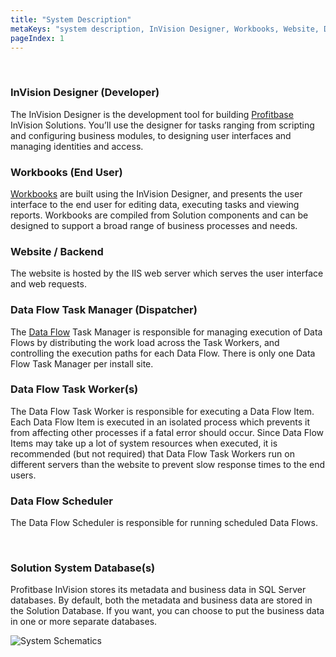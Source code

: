 ```yaml
---
title: "System Description"
metaKeys: "system description, InVision Designer, Workbooks, Website, Data Flow Task Manager, Data Flow Task Worker, Solution System Database"
pageIndex: 1
---
```



<br/>

### InVision Designer (Developer)

The InVision Designer is the development tool for building [Profitbase](https://www.profitbase.no/) InVision Solutions. You’ll use the designer for tasks ranging from scripting and configuring business modules, to designing user interfaces and managing identities and access.
<br/> 

### Workbooks (End User)

[Workbooks](../../workbooks.md) are built using the InVision Designer, and presents the user interface to the end user for editing data, executing tasks and viewing reports. Workbooks are compiled from Solution components and can be designed to support a broad range of business processes and needs.
<br/>

### Website / Backend

The website is hosted by the IIS web server which serves the user interface and web requests.
<br/>

### Data Flow Task Manager (Dispatcher)

The [Data Flow](../../dataflows/index.md) Task Manager is responsible for managing execution of Data Flows by distributing the work load across the Task Workers, and controlling the execution paths for each Data Flow. There is only one Data Flow Task Manager per install site.
<br/>

### Data Flow Task Worker(s)

The Data Flow Task Worker is responsible for executing a Data Flow Item. Each Data Flow Item is executed in an isolated process which prevents it from affecting other processes if a fatal error should occur. Since Data Flow Items may take up a lot of system resources when executed, it is recommended (but not required) that Data Flow Task Workers run on different servers than the website to prevent slow response times to the end users.
<br/>

### Data Flow Scheduler
The Data Flow Scheduler is responsible for running scheduled Data Flows.

<br/>

### Solution System Database(s)

Profitbase InVision stores its metadata and business data in SQL Server databases. By default, both the metadata and business data are stored in the Solution Database. If you want, you can choose to put the business data in one or more separate databases. 
<br/>

![System Schematics](https://profitbasedocs.blob.core.windows.net/images/systemschematics.jpg "System Schematics")

